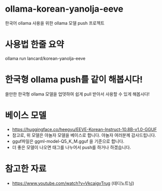 # ollama-korean-yanolja-eeve
한국어 ollama 사용을 위한 ollama 모델 push 프로젝트

# 사용법 한줄 요약
ollama run lancard/korean-yanolja-eeve

# 한국형 ollama push를 같이 해봅시다!
쓸만한 한국형 ollama 모델을 업뎃하여 쉽게 pull 받아서 사용할 수 있게 해봅시다!

# 베이스 모델
- https://huggingface.co/heegyu/EEVE-Korean-Instruct-10.8B-v1.0-GGUF
- 참고로, 위 모델은 야놀자 모델을 베이스로 합니다. 야놀자 여러분께 감사드립니다.
- gguf파일은 ggml-model-Q5_K_M.gguf 을 기준으로 합니다.
- 더 좋은 모델이 나오면 태그를 나누어서 push를 하거나 하겠습니다.

# 참고한 자료
- https://www.youtube.com/watch?v=VkcaigvTrug (테디노트님)
